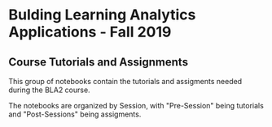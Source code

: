 # Bulding Learning Analytics Applications - Fall 2019 
## Course Tutorials and Assignments

This group of notebooks contain the tutorials and assigments needed during the BLA2 course.

The notebooks are organized by Session, with "Pre-Session" being tutorials and "Post-Sessions" being assigments.